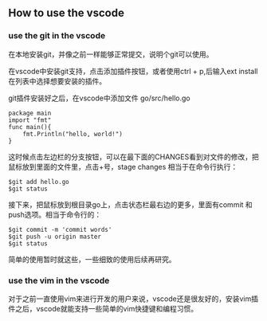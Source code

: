 
## How to use the vscode

### use the git in the vscode

在本地安装git，并像之前一样能够正常提交，说明个git可以使用。

在vscode中安装git支持，点击添加插件按钮，或者使用ctrl + p,后输入ext install 在列表中选择想要安装的插件。

git插件安装好之后，在vscode中添加文件 go/src/hello.go

```
package main
import "fmt"
func main(){
    fmt.Println("hello, world!")
}
```

这时候点击左边栏的分支按钮，可以在最下面的CHANGES看到对文件的修改，把鼠标放到里面的文件里，点击+号，stage changes 相当于在命令行执行：

```
$git add hello.go
$git status
```
接下来，把鼠标放到根目录go上，点击状态栏最右边的更多，里面有commit 和 push选项。相当于命令行的：

```
$git commit -m 'commit words'
$git push -u origin master
$git status
```

简单的使用暂时就这些，一些细致的使用后续再研究。

### use the vim in the vscode

对于之前一直使用vim来进行开发的用户来说，vscode还是很友好的，安装vim插件之后，vscode就能支持一些简单的vim快捷键和编程习惯。
